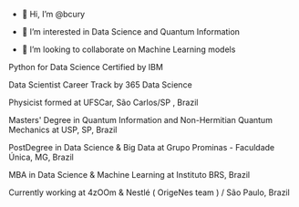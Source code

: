 - 👋 Hi, I’m @bcury
- 👀 I’m interested in Data Science and Quantum Information

- 💞️ I’m looking to collaborate on Machine Learning models

Python for Data Science Certified by IBM

Data Scientist Career Track by 365 Data Science

Physicist formed at UFSCar, São Carlos/SP , Brazil

Masters' Degree in Quantum Information and Non-Hermitian Quantum Mechanics at USP, SP, Brazil

PostDegree in Data Science & Big Data at Grupo Prominas - Faculdade Única, MG, Brazil

MBA in Data Science & Machine Learning at Instituto BRS, Brazil

Currently working at 4zOOm & Nestlé ( OrigeNes team ) / São Paulo, Brazil




<!---
bcury/bcury is a ✨ special ✨ repository because its `README.md` (this file) appears on your GitHub profile.
You can click the Preview link to take a look at your changes.
--->
